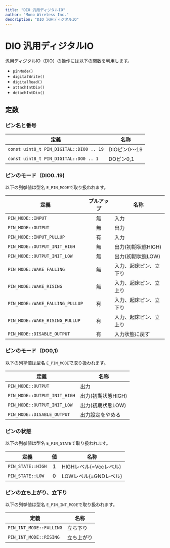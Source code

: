 ```yaml
---
title: "DIO 汎用ディジタルIO"
author: "Mono Wireless Inc."
description: "DIO 汎用ディジタルIO"
---
```


# DIO 汎用ディジタルIO

汎用ディジタルIO（DIO）の操作には以下の関数を利用します。

* `pinMode()`
* `digitalWrite()`
* `digitalRead()`
* `attachIntDio()`
* `detachIntDio()`

## 定数

### ピン名と番号

| 定義                                      | 名称        |
| --------------------------------------- | --------- |
| `const uint8_t PIN_DIGITAL::DIO0 .. 19` | DIOピン0～19 |
| `const uint8_t PIN_DIGITAL::DO0 .. 1`   | DOピン0,1   |



### ピンのモード（DIO0..19)

以下の列挙値は型名 `E_PIN_MODE`で取り扱われます。

| 定義                              | プルアップ | 名称           |
| ------------------------------- | :---: | ------------ |
| `PIN_MODE::INPUT`               |   無   | 入力           |
| `PIN_MODE::OUTPUT`              |   無   | 出力           |
| `PIN_MODE::INPUT_PULLUP`        |   有   | 入力           |
| `PIN_MODE::OUTPUT_INIT_HIGH`    |   無   | 出力(初期状態HIGH) |
| `PIN_MODE::OUTPUT_INIT_LOW`     |   無   | 出力(初期状態LOW)  |
| `PIN_MODE::WAKE_FALLING`        |   無   | 入力、起床ピン、立下り  |
| `PIN_MODE::WAKE_RISING`         |   無   | 入力、起床ピン、立上り  |
| `PIN_MODE::WAKE_FALLING_PULLUP` |   有   | 入力、起床ピン、立下り  |
| `PIN_MODE::WAKE_RISING_PULLUP`  |   有   | 入力、起床ピン、立上り  |
| `PIN_MODE::DISABLE_OUTPUT`      |   有   | 入力状態に戻す      |



### ピンのモード（DO0,1)

以下の列挙値は型名 `E_PIN_MODE`で取り扱われます。

| 定義                           | 名称           |
| ---------------------------- | ------------ |
| `PIN_MODE::OUTPUT`           | 出力           |
| `PIN_MODE::OUTPUT_INIT_HIGH` | 出力(初期状態HIGH) |
| `PIN_MODE::OUTPUT_INIT_LOW`  | 出力(初期状態LOW)  |
| `PIN_MODE::DISABLE_OUTPUT`   | 出力設定をやめる     |



### ピンの状態

以下の列挙値は型名 `E_PIN_STATE`で取り扱われます。

| 定義                |  値  | 名称               |
| ----------------- | :-: | ---------------- |
| `PIN_STATE::HIGH` |  1  | HIGHレベル(=Vccレベル) |
| `PIN_STATE::LOW`  |  0  | LOWレベル(=GNDレベル)  |



### ピンの立ち上がり、立下り

以下の列挙値は型名 `E_PIN_INT_MODE`で取り扱われます。

| 定義                      | 名称    |
| ----------------------- | ----- |
| `PIN_INT_MODE::FALLING` | 立ち下り  |
| `PIN_INT_MODE::RISING`  | 立ち上がり |

